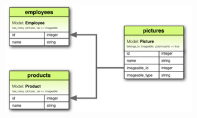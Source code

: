 <p align="center"><img style="display: block; width: 600px; margin: 0 auto;" src=img/2020-11-20-10-33-38.png alt="no image found"></p>